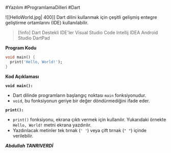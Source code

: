 #Yazılım #ProgramlamaDilleri #Dart 

![[HelloWorld.jpg|  400]]
Dart dilini kullanmak için çeşitli gelişmiş entegre geliştirme ortamlarını (IDE) kullanılabilir. 

>[!info] Dart Destekli IDE'ler
> Visual Studio Code
> Intellij IDEA
> Android Studio
> DartPad

**Program Kodu**
```dart
void main() {
  print('Hello, World!');
}

```

**Kod Açıklaması**

**`void main():`**
- Dart dilinde programların başlangıç noktası `main` fonksiyonudur.
- `void`, bu fonksiyonun geriye bir değer döndürmediğini ifade eder.

**`print():`**

- `print()` fonksiyonu, ekrana çıktı vermek için kullanılır. Yukarıdaki örnekte `Hello, World!` metni ekrana yazdırılır.
- Yazdırılacak metinler tek tırnak (`' '`) veya çift tırnak (`" "`) içinde verilebilir.

***Abdullah TANRIVERDİ***